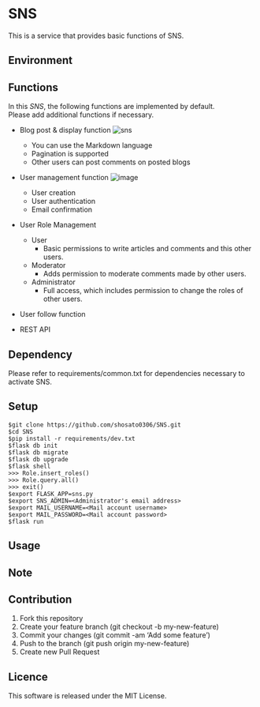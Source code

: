 # SNS  

This is a service that provides basic functions of SNS.  

## Environment

## Functions

In this *SNS*, the following functions are implemented by default.  
Please add additional functions if necessary.

* Blog post & display function
![sns](https://user-images.githubusercontent.com/38198918/50765746-3a217900-12ba-11e9-8dde-54c4e9e93611.png)

	* You can use the Markdown language
	* Pagination is supported
	* Other users can post comments on posted blogs
* User management function
![image](https://user-images.githubusercontent.com/38198918/50777412-e07f7580-12de-11e9-8f89-52968b72499b.png)

	* User creation
	* User authentication 
	* Email confirmation
* User Role Management
	* User
		* Basic permissions to write articles and comments and this other users.
	* Moderator
		* Adds permission to moderate comments made by other users.
	* Administrator
		* Full access, which includes permission to change the roles of other users.

* User follow function
* REST API

## Dependency

Please refer to requirements/common.txt for dependencies necessary to activate SNS.

## Setup

```
$git clone https://github.com/shosato0306/SNS.git
$cd SNS
$pip install -r requirements/dev.txt
$flask db init
$flask db migrate
$flask db upgrade
$flask shell
>>> Role.insert_roles()
>>> Role.query.all()
>>> exit()
$export FLASK_APP=sns.py
$export SNS_ADMIN=<Administrator's email address>
$export MAIL_USERNAME=<Mail account username>
$export MAIL_PASSWORD=<Mail account password>
$flask run
```

## Usage

## Note

## Contribution
1. Fork this repository
2. Create your feature branch (git checkout -b my-new-feature)
3. Commit your changes (git commit -am ‘Add some feature’)
4. Push to the branch (git push origin my-new-feature)
5. Create new Pull Request

## Licence
This software is released under the MIT License.

